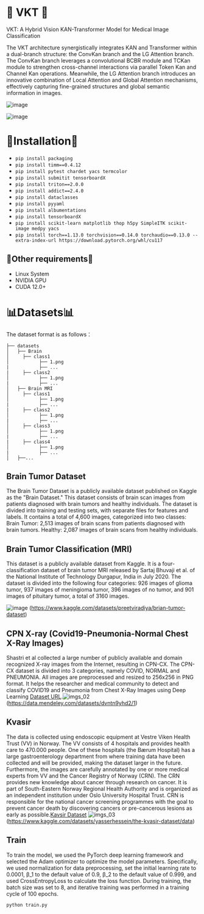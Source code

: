 #  🎇 VKT 🎇
VKT: A Hybrid Vision KAN-Transformer Model for Medical Image Classification

The VKT architecture synergistically integrates KAN and Transformer within a dual-branch structure: the ConvKan branch and the LG Attention branch. The ConvKan branch leverages a convolutional BCBR module and TCKan module to strengthen cross-channel interactions via parallel Token Kan and Channel Kan operations. Meanwhile, the LG Attention branch introduces an innovative combination of Local Attention and Global Attention mechanisms, effectively capturing fine-grained structures and global semantic information in images.

![image](https://github.com/user-attachments/assets/a01eb641-f08e-4645-b15c-afcc3167fed4)

![image](https://github.com/user-attachments/assets/4d4fb17f-cf30-4669-be7e-ffb29f270c61)

# 📌Installation📌
* `pip install packaging`
* `pip install timm==0.4.12`
* `pip install pytest chardet yacs termcolor`
* `pip install submitit tensorboardX`
* `pip install triton==2.0.0`
* `pip install addict==2.4.0`
* `pip install dataclasses`
* `pip install pyyaml`
* `pip install albumentations`
* `pip install tensorboardX`
* `pip install scikit-learn matplotlib thop h5py SimpleITK scikit-image medpy yacs`
* `pip install torch==1.13.0 torchvision==0.14.0 torchaudio==0.13.0 --extra-index-url https://download.pytorch.org/whl/cu117`


## 📜Other requirements📜
* Linux System
* NVIDIA GPU
* CUDA 12.0+


# 📊Datasets📊
The dataset format is as follows：
```
├── datasets
│   ├── Brain
│     ├── class1
│           ├── 1.png
|           ├── ...
|     ├── class2
│           ├── 1.png
|           ├── ...
│   ├── Brain MRI
│     ├── class1
│           ├── 1.png
|           ├── ...
|     ├── class2
│           ├── 1.png
|           ├── ...
│     ├── class3
│           ├── 1.png
|           ├── ...
|     ├── class4
│           ├── 1.png
|           ├── ...
│   ├──...
```



##  Brain Tumor Dataset 
The Brain Tumor Dataset is a publicly available dataset published on Kaggle as the "Brain Dataset." This dataset consists of brain scan images from patients diagnosed with brain tumors and healthy individuals. The dataset is divided into training and testing sets, with separate files for features and labels. It contains a total of 4,600 images, categorized into two classes:
Brain Tumor: 2,513 images of brain scans from patients diagnosed with brain tumors.
Healthy: 2,087 images of brain scans from healthy individuals.

## Brain Tumor Classification (MRI)
This dataset is a publicly available dataset from Kaggle. It is a four-classification dataset of brain tumor MRI released by Sartaj Bhuvaji et al. of the National Institute of Technology Durgapur, India in July 2020. The dataset is divided into the following four categories: 926 images of glioma tumor, 937 images of meningioma tumor, 396 images of no tumor, and 901 images of pituitary tumor, a total of 3160 images.

![image](https://github.com/user-attachments/assets/3f885038-2601-457a-aad2-e8c46b45eb87)
(https://www.kaggle.com/datasets/preetviradiya/brian-tumor-dataset)

## CPN X-ray  (Covid19-Pneumonia-Normal Chest X-Ray Images)
Shastri et al collected a large number of publicly available and domain recognized X-ray images from the Internet, resulting in CPN-CX. The CPN-CX dataset is divided into 3 categories, namely COVID, NORMAL and PNEUMONIA. All images are preprocessed and resized to 256x256 in PNG format. It helps the researcher and medical community to detect and classify COVID19 and Pneumonia from Chest X-Ray Images using Deep Learning [Dataset URL](https://data.mendeley.com/datasets/dvntn9yhd2/1).![imgs_02](https://github.com/YubiaoYue/MedMamba/assets/141175829/996035b3-2dd5-4c01-b3d4-656f2bf52307)
(https://data.mendeley.com/datasets/dvntn9yhd2/1)

## Kvasir
The data is collected using endoscopic equipment at Vestre Viken Health Trust (VV) in Norway. The VV consists of 4 hospitals and provides health care to 470.000 people. One of these hospitals (the Bærum Hospital) has a large gastroenterology department from where training data have been collected and will be provided, making the dataset larger in the future. Furthermore, the images are carefully annotated by one or more medical experts from VV and the Cancer Registry of Norway (CRN). The CRN provides new knowledge about cancer through research on cancer. It is part of South-Eastern Norway Regional Health Authority and is organized as an independent institution under Oslo University Hospital Trust. CRN is responsible for the national cancer screening programmes with the goal to prevent cancer death by discovering cancers or pre-cancerous lesions as early as possible.[Kavsir Dataset](https://datasets.simula.no/kvasir/ "Download it") ![imgs_03](https://github.com/YubiaoYue/MedMamba/assets/141175829/b25b3795-7b30-4736-8fb4-f01787158763)
(https://www.kaggle.com/datasets/yasserhessein/the-kvasir-dataset/data)


## Train
To train the model, we used the PyTorch deep learning framework and selected the Adam optimizer to optimize the model parameters. Specifically, we used normalization for data preprocessing, set the initial learning rate to 0.0001, β_1 to the default value of 0.9, β_2 to the default value of 0.999, and used CrossEntropyLoss to calculate the loss function. During training, the batch size was set to 8, and iterative training was performed in a training cycle of 100 epochs.
```
python train.py
```
